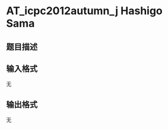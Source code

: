 # AT_icpc2012autumn_j Hashigo Sama

## 题目描述

[problemUrl]: https://atcoder.jp/contests/jag2012autumn/tasks/icpc2012autumn_j

## 输入格式

无

## 输出格式

无